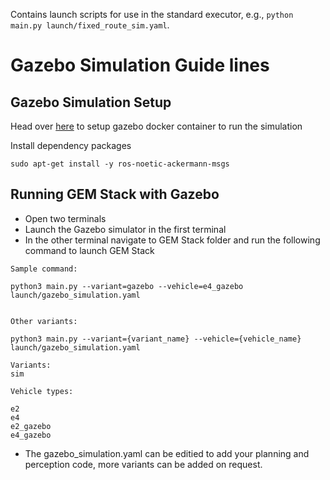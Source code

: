 Contains launch scripts for use in the standard executor, e.g., `python main.py launch/fixed_route_sim.yaml`.


# Gazebo Simulation Guide lines

## Gazebo Simulation Setup

Head over [here](https://github.com/harishkumarbalaji/POLARIS_GEM_Simulator/tree/main) to setup gazebo docker container to run the simulation

Install dependency packages

```
sudo apt-get install -y ros-noetic-ackermann-msgs

```

    


## Running GEM Stack with Gazebo

- Open two terminals
- Launch the Gazebo simulator in the first terminal
- In the other terminal navigate to GEM Stack folder and run the following command to launch GEM Stack

```
Sample command:

python3 main.py --variant=gazebo --vehicle=e4_gazebo launch/gazebo_simulation.yaml


Other variants:

python3 main.py --variant={variant_name} --vehicle={vehicle_name} launch/gazebo_simulation.yaml

Variants:
sim

Vehicle types:

e2
e4
e2_gazebo
e4_gazebo

```

- The gazebo_simulation.yaml can be editied to add your planning and perception code, more variants can be added on request.
